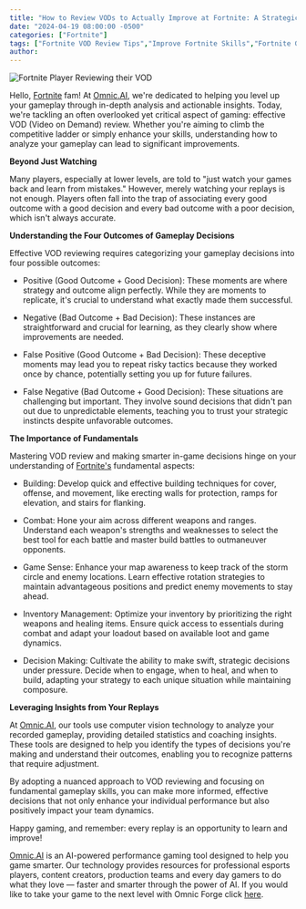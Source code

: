 ```yaml
---
title: "How to Review VODs to Actually Improve at Fortnite: A Strategic Approach"
date: "2024-04-19 08:00:00 -0500"
categories: ["Fortnite"]
tags: ["Fortnite VOD Review Tips","Improve Fortnite Skills","Fortnite Gameplay Analysis","Fortnite Building Techniques","Fortnite Combat Guide","Fortnite Game Sense","Fortnite Inventory Management","Decision Making in Fortnite","Fortnite Coaching Insights","Omnic.ai Fortnite Improvement"]
author:
---
```


![Fortnite Player Reviewing their VOD](/2024-04-19-How-to-Review-VODs-to-Actually-Improve-at-Fortnite-A-Strategic-Approach.png)

Hello, [Fortnite](https://www.fortnite.com/) fam! At [Omnic.AI](https://www.omnic.ai/), we're dedicated to helping you level up your gameplay through in-depth analysis and actionable insights. Today, we're tackling an often overlooked yet critical aspect of gaming: effective VOD (Video on Demand) review. Whether you're aiming to climb the competitive ladder or simply enhance your skills, understanding how to analyze your gameplay can lead to significant improvements.

**Beyond Just Watching**

Many players, especially at lower levels, are told to "just watch your games back and learn from mistakes." However, merely watching your replays is not enough. Players often fall into the trap of associating every good outcome with a good decision and every bad outcome with a poor decision, which isn't always accurate.

**Understanding the Four Outcomes of Gameplay Decisions**

Effective VOD reviewing requires categorizing your gameplay decisions into four possible outcomes:

* Positive (Good Outcome + Good Decision): These moments are where strategy and outcome align perfectly. While they are moments to replicate, it's crucial to understand what exactly made them successful.

* Negative (Bad Outcome + Bad Decision): These instances are straightforward and crucial for learning, as they clearly show where improvements are needed.

* False Positive (Good Outcome + Bad Decision): These deceptive moments may lead you to repeat risky tactics because they worked once by chance, potentially setting you up for future failures.

* False Negative (Bad Outcome + Good Decision): These situations are challenging but important. They involve sound decisions that didn't pan out due to unpredictable elements, teaching you to trust your strategic instincts despite unfavorable outcomes.

**The Importance of Fundamentals**

Mastering VOD review and making smarter in-game decisions hinge on your understanding of [Fortnite's](https://www.fortnite.com/) fundamental aspects:

* Building: Develop quick and effective building techniques for cover, offense, and movement, like erecting walls for protection, ramps for elevation, and stairs for flanking.

* Combat: Hone your aim across different weapons and ranges. Understand each weapon's strengths and weaknesses to select the best tool for each battle and master build battles to outmaneuver opponents.

* Game Sense: Enhance your map awareness to keep track of the storm circle and enemy locations. Learn effective rotation strategies to maintain advantageous positions and predict enemy movements to stay ahead.

* Inventory Management: Optimize your inventory by prioritizing the right weapons and healing items. Ensure quick access to essentials during combat and adapt your loadout based on available loot and game dynamics.

* Decision Making: Cultivate the ability to make swift, strategic decisions under pressure. Decide when to engage, when to heal, and when to build, adapting your strategy to each unique situation while maintaining composure.

**Leveraging Insights from Your Replays**

At [Omnic.AI](https://www.omnic.ai/), our tools use computer vision technology to analyze your recorded gameplay, providing detailed statistics and coaching insights. These tools are designed to help you identify the types of decisions you're making and understand their outcomes, enabling you to recognize patterns that require adjustment.

By adopting a nuanced approach to VOD reviewing and focusing on fundamental gameplay skills, you can make more informed, effective decisions that not only enhance your individual performance but also positively impact your team dynamics.

Happy gaming, and remember: every replay is an opportunity to learn and improve!

[Omnic.AI](https://www.omnic.ai/) is an AI-powered performance gaming tool designed to help you game smarter. Our technology provides resources for professional esports players, content creators, production teams and every day gamers to do what they love — faster and smarter through the power of AI. If you would like to take your game to the next level with Omnic Forge click [here](https://forge.omnic.ai/).